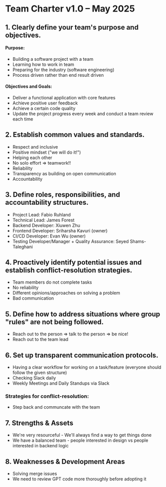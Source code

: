 # Team Charter v1.0 – May 2025

## 1. Clearly define your team's purpose and objectives.
#### Purpose:
- Building a software project with a team
- Learning how to work in team
- Preparing for the industry (software engineering)
- Process driven rather than end result driven
#### Objectives and Goals:
- Deliver a functional application with core features
- Achieve positive user feedback
- Achieve a certain code quality
- Update the project progress every week and conduct a team review each time
## 2. Establish common values and standards.
- Respect and inclusive
- Positive mindset ("we will do it!")
- Helping each other
- No solo effort => teamwork!!
- Reliability
- Transparency as building on open communication
- Accountability
## 3. Define roles, responsibilities, and accountability structures.
- Project Lead: Fabio Ruhland 
- Technical Lead: James Forest
- Backend Developer: Xiuwen Zhu
- Frontend Developer: Sriharsha Kavuri (owner)
- CI/CD Developer: Evan Wu (owner)
- Testing Developer/Manager + Quality Assurance: Seyed Shams-Taleghani
## 4. Proactively identify potential issues and establish conflict-resolution strategies.
- Team members do not complete tasks 
- No reliability
- Different opinions/approaches on solving a problem
- Bad communication
## 5. Define how to address situations where group "rules" are not being followed.
- Reach out to the person => talk to the person => be nice!
- Reach out to the team lead
## 6. Set up transparent communication protocols.
- Having a clear workflow for working on a task/feature (everyone should follow the given structure)
- Checking Slack daily
- Weekly Meetings and Daily Standups via Slack

### Strategies for conflict-resolution:
- Step back and communcate with the team

## 7. Strengths & Assets
- We're very resourceful - We'll always find a way to get things done
- We have a balanced team - people interested in design vs people interested in backend logic

## 8. Weaknesses & Development Areas
- Solving merge issues
- We need to review GPT code more thoroughly before adopting it

